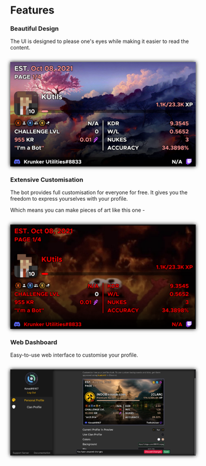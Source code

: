 # Features

### Beautiful Design
The UI is designed to please one's eyes while making it easier to read the content.

<br/>
<img src="_media/features_1.png" style="width: 600px; max-width: 100%; box-shadow: 0px 0px 10px #000;"/>

### Extensive Customisation
The bot provides full customisation for everyone for free. It gives you the freedom to express yourselves with your profile.

Which means you can make pieces of art like this one -

<br/>
<img src="_media/features_2.png" style="width: 600px; max-width: 100%; box-shadow: 0px 0px 10px #000;"/>

### Web Dashboard
Easy-to-use web interface to customise your profile.

<br/>
<img src="_media/features_3.png" style="width: 600px; max-width: 100%; box-shadow: 0px 0px 10px #000;"/>
